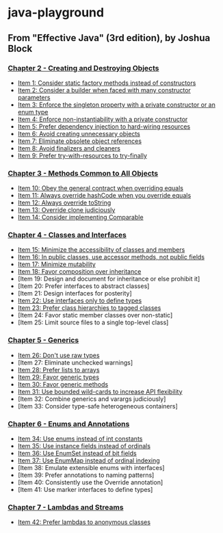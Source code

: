 # java-playground

## From "Effective Java" (3rd edition), by Joshua Block
### [Chapter 2 - Creating and Destroying Objects](src/main/java/effective/ch2)
- [Item 1: Consider static factory methods instead of constructors](src/main/java/effective/ch2/Item1.java)
- [Item 2: Consider a builder when faced with many constructor parameters](src/main/java/effective/ch2/Item2.java)
- [Item 3: Enforce the singleton property with a private constructor or an enum type](src/main/java/effective/ch2/Item3.java)
- [Item 4: Enforce non-instantiability with a private constructor](src/main/java/effective/ch2/Item4.java)
- [Item 5: Prefer dependency injection to hard-wiring resources](src/main/java/effective/ch2/Item5.java)
- [Item 6: Avoid creating unnecessary objects](src/main/java/effective/ch2/Item6.java)
- [Item 7: Eliminate obsolete object references](src/main/java/effective/ch2/Item7.java)
- [Item 8: Avoid finalizers and cleaners](src/main/java/effective/ch2/Item8.java)
- [Item 9: Prefer try-with-resources to try-finally](src/main/java/effective/ch2/Item9.java)

### [Chapter 3 - Methods Common to All Objects](src/main/java/effective/ch3)
- [Item 10: Obey the general contract when overriding equals](src/main/java/effective/ch3/Item10.java)
- [Item 11: Always override hashCode when you override equals](src/main/java/effective/ch3/Item11.java)
- [Item 12: Always override toString](src/main/java/effective/ch3/Item12.java)
- [Item 13: Override clone judiciously](src/main/java/effective/ch3/Item13.java)
- [Item 14: Consider implementing Comparable](src/main/java/effective/ch3/Item14.java)

### [Chapter 4 - Classes and Interfaces](src/main/java/effective/ch4)
- [Item 15: Minimize the accessibility of classes and members](src/main/java/effective/ch4/Item15.java)
- [Item 16: In public classes, use accessor methods, not public fields](src/main/java/effective/ch4/Item16.java)
- [Item 17: Minimize mutability](src/main/java/effective/ch4/Item17.java)
- [Item 18: Favor composition over inheritance](src/main/java/effective/ch4/Item18.java)
- [Item 19: Design and document for inheritance or else prohibit it]
- [Item 20: Prefer interfaces to abstract classes]
- [Item 21: Design interfaces for posterity]
- [Item 22: Use interfaces only to define types](src/main/java/effective/ch4/Item22.java)
- [Item 23: Prefer class hierarchies to tagged classes](src/main/java/effective/ch4/Item23.java)
- [Item 24: Favor static member classes over non-static]
- [Item 25: Limit source files to a single top-level class]

### [Chapter 5 - Generics](src/main/java/effective/ch5)
- [Item 26: Don't use raw types](src/main/java/effective/ch5/Item26.java)
- [Item 27: Eliminate unchecked warnings]
- [Item 28: Prefer lists to arrays](src/main/java/effective/ch5/Item28.java)
- [Item 29: Favor generic types](src/main/java/effective/ch5/Item29.java)
- [Item 30: Favor generic methods](src/main/java/effective/ch5/Item30.java)
- [Item 31: Use bounded wild-cards to increase API flexibility](src/main/java/effective/ch5/Item31.java)
- [Item 32: Combine generics and varargs judiciously]
- [Item 33: Consider type-safe heterogeneous containers]

### [Chapter 6 - Enums and Annotations](src/main/java/effective/ch6)
- [Item 34: Use enums instead of int constants](src/main/java/effective/ch6/Item34.java)
- [Item 35: Use instance fields instead of ordinals](src/main/java/effective/ch6/Item35.java)
- [Item 36: Use EnumSet instead of bit fields](src/main/java/effective/ch6/Item36.java)
- [Item 37: Use EnumMap instead of ordinal indexing](src/main/java/effective/ch6/Item37.java)
- [Item 38: Emulate extensible enums with interfaces]
- [Item 39: Prefer annotations to naming patterns]
- [Item 40: Consistently use the Override annotation]
- [Item 41: Use marker interfaces to define types]

### [Chapter 7 - Lambdas and Streams](src/main/java/effective/ch7)
- [Item 42: Prefer lambdas to anonymous classes](src/main/java/effective/ch7/Item42.java)
